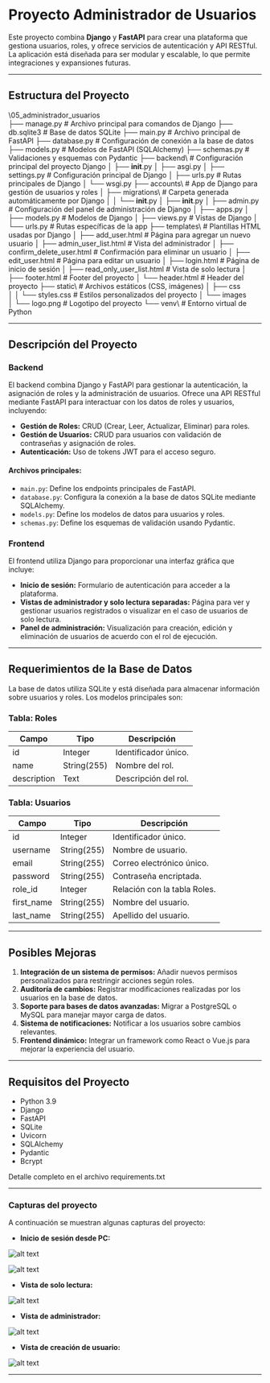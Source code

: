 
# Proyecto Administrador de Usuarios

Este proyecto combina **Django** y **FastAPI** para crear una plataforma que gestiona usuarios, roles, y ofrece servicios de autenticación y API RESTful. La aplicación está diseñada para ser modular y escalable, lo que permite integraciones y expansiones futuras.

---

## **Estructura del Proyecto**

\05_administrador_usuarios\
├── manage.py                      # Archivo principal para comandos de Django
├── db.sqlite3                     # Base de datos SQLite
├── main.py                        # Archivo principal de FastAPI
├── database.py                    # Configuración de conexión a la base de datos
├── models.py                      # Modelos de FastAPI (SQLAlchemy)
├── schemas.py                     # Validaciones y esquemas con Pydantic
├── backend\                       # Configuración principal del proyecto Django
│   ├── __init__.py
│   ├── asgi.py
│   ├── settings.py                # Configuración principal de Django
│   ├── urls.py                    # Rutas principales de Django
│   └── wsgi.py
├── accounts\                      # App de Django para gestión de usuarios y roles
│   ├── migrations\                # Carpeta generada automáticamente por Django
│   │   └── __init__.py
│   ├── __init__.py
│   ├── admin.py                   # Configuración del panel de administración de Django
│   ├── apps.py
│   ├── models.py                  # Modelos de Django
│   ├── views.py                   # Vistas de Django
│   └── urls.py                    # Rutas específicas de la app
├── templates\                     # Plantillas HTML usadas por Django
│   ├── add_user.html              # Página para agregar un nuevo usuario
│   ├── admin_user_list.html       # Vista del administrador
│   ├── confirm_delete_user.html   # Confirmación para eliminar un usuario
│   ├── edit_user.html             # Página para editar un usuario
│   ├── login.html                 # Página de inicio de sesión
│   ├── read_only_user_list.html   # Vista de solo lectura
│   ├── footer.html                # Footer del proyecto
│   └── header.html                # Header del proyecto
├── static\                        # Archivos estáticos (CSS, imágenes)
│   ├── css\
│   │   └── styles.css             # Estilos personalizados del proyecto
│   └── images\
│       └── logo.png               # Logotipo del proyecto
└── venv\                          # Entorno virtual de Python


---

## **Descripción del Proyecto**

### **Backend**
El backend combina Django y FastAPI para gestionar la autenticación, la asignación de roles y la administración de usuarios. Ofrece una API RESTful mediante FastAPI para interactuar con los datos de roles y usuarios, incluyendo:

- **Gestión de Roles:** CRUD (Crear, Leer, Actualizar, Eliminar) para roles.
- **Gestión de Usuarios:** CRUD para usuarios con validación de contraseñas y asignación de roles.
- **Autenticación:** Uso de tokens JWT para el acceso seguro.

#### **Archivos principales:**
- `main.py`: Define los endpoints principales de FastAPI.
- `database.py`: Configura la conexión a la base de datos SQLite mediante SQLAlchemy.
- `models.py`: Define los modelos de datos para usuarios y roles.
- `schemas.py`: Define los esquemas de validación usando Pydantic.

### **Frontend**
El frontend utiliza Django para proporcionar una interfaz gráfica que incluye:

- **Inicio de sesión:** Formulario de autenticación para acceder a la plataforma.
- **Vistas de administrador y solo lectura separadas:** Página para ver y gestionar usuarios registrados o visualizar en el caso de usuarios de solo lectura.
- **Panel de administración:** Visualización para creación, edición y eliminación de usuarios de acuerdo con el rol de ejecución.

---

## **Requerimientos de la Base de Datos**

La base de datos utiliza SQLite y está diseñada para almacenar información sobre usuarios y roles. Los modelos principales son:

### **Tabla: Roles**
| Campo          | Tipo        | Descripción              |
|----------------|-------------|--------------------------|
| id             | Integer     | Identificador único.     |
| name           | String(255) | Nombre del rol.          |
| description    | Text        | Descripción del rol.     |

### **Tabla: Usuarios**
| Campo          | Tipo        | Descripción                  |
|----------------|-------------|------------------------------|
| id             | Integer     | Identificador único.         |
| username       | String(255) | Nombre de usuario.           |
| email          | String(255) | Correo electrónico único.    |
| password       | String(255) | Contraseña encriptada.       |
| role_id        | Integer     | Relación con la tabla Roles. |
| first_name     | String(255) | Nombre del usuario.          |
| last_name      | String(255) | Apellido del usuario.        |

---

## **Posibles Mejoras**

1. **Integración de un sistema de permisos:** Añadir nuevos permisos personalizados para restringir acciones según roles.
2. **Auditoría de cambios:** Registrar modificaciones realizadas por los usuarios en la base de datos.
3. **Soporte para bases de datos avanzadas:** Migrar a PostgreSQL o MySQL para manejar mayor carga de datos.
4. **Sistema de notificaciones:** Notificar a los usuarios sobre cambios relevantes.
5. **Frontend dinámico:** Integrar un framework como React o Vue.js para mejorar la experiencia del usuario.

---

## **Requisitos del Proyecto**

- Python 3.9
- Django
- FastAPI
- SQLite
- Uvicorn
- SQLAlchemy
- Pydantic
- Bcrypt

Detalle completo en el archivo requirements.txt

---

### **Capturas del proyecto**

A continuación se muestran algunas capturas del proyecto:

- **Inicio de sesión desde PC:**

![alt text](login.jpg)

![alt text](login(movil).jpg)

- **Vista de solo lectura:**

![alt text](vista_solo_lectura.jpg)

- **Vista de administrador:**

![alt text](vista_administrador.jpg)

- **Vista de creación de usuario:**

![alt text](crear_usuario.jpg)

---
